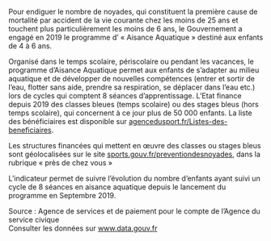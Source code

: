 <p>
Pour endiguer le nombre de noyades, qui constituent la première cause de mortalité par accident de la vie courante chez les moins de 25 ans et touchent plus particulièrement les moins de 6 ans, le Gouvernement a engagé en 2019 le programme d’ « Aisance Aquatique » destiné aux enfants de 4 à 6 ans.
</p>
<p>
Organisé dans le temps scolaire, périscolaire ou pendant les vacances, le programme d’Aisance Aquatique permet aux enfants de s’adapter au milieu aquatique et de développer de nouvelles compétences (entrer et sortir de l’eau, flotter sans aide, prendre sa respiration, se déplacer dans l’eau etc.) lors de cycles qui comptent 8 séances d’apprentissage.
L’Etat finance depuis 2019 des classes bleues (temps scolaire) ou des stages bleus (hors temps scolaire), qui concernent à ce jour plus de 50 000 enfants. La liste des bénéficiaires est disponible sur <a href="https://www.agencedusport.fr/Listes-des-beneficiaires" target="_blank">agencedusport.fr/Listes-des-beneficiaires</a>.
</p>
<p>
Les structures financées qui mettent en œuvre des classes ou stages bleus sont géolocalisées sur le site <a href="https://sports.gouv.fr/preventiondesnoyades/" target="_blank">sports.gouv.fr/preventiondesnoyades</a>, dans la rubrique « près de chez vous »
</p>
<p>
L’indicateur permet de suivre l’évolution du nombre d’enfants ayant suivi un cycle de 8 séances en aisance aquatique depuis le lancement du programme en Septembre 2019.
</p>
<p class="font-italic body-2">
  Source : Agence de services et de paiement pour le compte de l’Agence du service civique <br> Consulter les données sur <a target="_blank" href="https://www.data.gouv.fr/fr/datasets/barometre-des-resultats-de-laction-publique/">www.data.gouv.fr</a>
</p>
